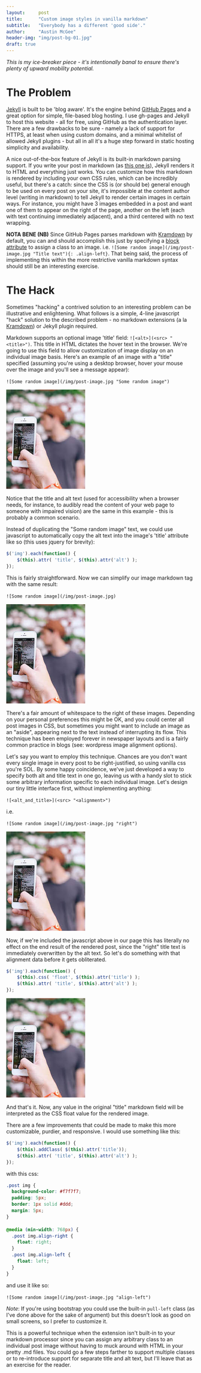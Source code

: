 ```yaml
---
layout:     post
title:      "Custom image styles in vanilla markdown"
subtitle:   "Everybody has a different 'good side'."
author:     "Austin McGee"
header-img: "img/post-bg-01.jpg"
draft: true
---
```


*This is my ice-breaker piece - it's intentionally banal to ensure there's plenty of upward mobility potential.*

# The Problem

[Jekyll](http://www.jekyllrb.com) is built to be 'blog aware'.  It's the engine behind [GitHub Pages](http://pages.github.com) and a great option for simple, file-based blog hosting.  I use gh-pages and Jekyll to host this website - all for free, using GitHub as the authentication layer.  There are a few drawbacks to be sure - namely a lack of support for HTTPS, at least when using custom domains, and a minimal whitelist of allowed Jekyll plugins - but all in all it's a huge step forward in static hosting simplicity and availability.

A nice out-of-the-box feature of Jekyll is its built-in markdown parsing support.  If you write your post in markdown (as [this one is](https://github.com/amcgee/amcgee.github.io/blob/master/_posts/2014-12-13-custom-markdown-images.md)), Jekyll renders it to HTML and everything just works.  You can customize how this markdown is rendered by including your own CSS rules, which can be incredibly useful, but there's a catch: since the CSS is (or should be) general enough to be used on every post on your site, it's impossible at the content author level (writing in markdown) to tell Jekyll to render certain images in certain ways.  For instance, you might have 3 images embedded in a post and want one of them to appear on the right of the page, another on the left (each with text continuing immediately adjacent), and a third centered with no text wrapping.

**NOTA BENE (NB)** Since GitHub Pages parses markdown with [Kramdown](http://kramdown.gettalong.org/) by default, you can and should accomplish this just by specifying a [block attribute](http://kramdown.gettalong.org/quickref.html#block-attributes) to assign a class to an image.  i.e. `![Some random image](/img/post-image.jpg "Title text"){: .align-left}`.  That being said, the process of implementing this within the more restrictive vanilla markdown syntax should still be an interesting exercise.

# The Hack

Sometimes "hacking" a contrived solution to an interesting problem can be illustrative and enlightening.  What follows is a simple, 4-line javascript "hack" solution to the described problem - no markdown extensions (a la [Kramdown](http://kramdown.gettalong.org)) or Jekyll plugin required.

Markdown supports an optional image 'title' field: `![<alt>](<src> "<title>")`.  This title in HTML dictates the hover text in the browser.  We're going to use this field to allow customization of image display on an individual image basis.  Here's an example of an image with a "title" specified (assuming you're using a desktop browser, hover your mouse over the image and you'll see a message appear):

`![Some random image](/img/post-image.jpg "Some random image")`

![Some random image](/img/post-image.jpg)

Notice that the title and alt text (used for accessibility when a browser needs, for instance, to audibly read the content of your web page to someone with impaired vision) are the same in this example - this is probably a common scenario.

Instead of duplicating the "Some random image" text, we could use javascript to automatically copy the alt text into the image's 'title' attribute like so (this uses jquery for brevity):

```javascript
$('img').each(function() {  
    $(this).attr( 'title', $(this).attr('alt') );  
});
```

This is fairly straightforward.  Now we can simplify our image markdown tag with the same result:

`![Some random image](/img/post-image.jpg)`

![Some random image](/img/post-image.jpg)

There's a fair amount of whitespace to the right of these images.  Depending on your personal preferences this might be OK, and you could center all post images in CSS, but sometimes you might want to include an image as an "aside", appearing next to the text instead of interrupting its flow.  This technique has been employed forever in newspaper layouts and is a fairly common practice in blogs (see: wordpress image alignment options).

Let's say you want to employ this technique.  Chances are you don't want every single image in every post to be right-justified, so using vanilla css you're SOL. By some happy coincidence, we've just developed a way to specify both alt and title text in one go, leaving us with a handy slot to stick some arbitrary information specific to each individual image.  Let's design our tiny little interface first, without implementing anything:

`![<alt_and_title>](<src> "<alignment>")`

i.e.

`![Some random image](/img/post-image.jpg "right")`

![Some random image](/img/post-image.jpg "pull-right")

Now, if we're included the javascript above in our page this has literally no effect on the end result of the rendered post, since the "right" title text is immediately overwritten by the alt text.  So let's do something with that alignment data before it gets obliterated.

```javascript
$('img').each(function() {
    $(this).css( 'float', $(this).attr('title') );
    $(this).attr( 'title', $(this).attr('alt') );  
});
```

![Some random image](/img/post-image.jpg "pull-left")

And that's it.  Now, any value in the original "title" markdown field will be interpreted as the CSS float value for the rendered image.

There are a few improvements that could be made to make this more customizable, purdier, and responsive.  I would use something like this:

```javascript
$('img').each(function() {
    $(this).addClass( $(this).attr('title'));
    $(this).attr( 'title', $(this).attr('alt') );  
});
```

with this css:

```css
.post img {
  background-color: #f7f7f7;
  padding: 5px;
  border: 1px solid #ddd;
  margin: 5px;
}

@media (min-width: 768px) {
  .post img.align-right {
    float: right;
  }
  .post img.align-left {
    float: left;
  }
}
```

and use it like so:

`![Some random image](/img/post-image.jpg "align-left")`

*Note*: If you're using bootstrap you could use the built-in `pull-left` class (as I've done above for the sake of argument) but this doesn't look as good on small screens, so I prefer to customize it.

This is a powerful technique when the extension isn't built-in to your markdown processor since you can assign any arbitrary class to an individual post image without having to muck around with HTML in your pretty .md files.  You could go a few steps farther to support multiple classes or to re-introduce support for separate title and alt text, but I'll leave that as an exercise for the reader.
